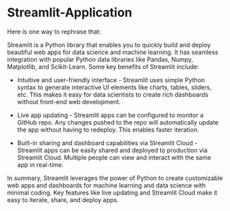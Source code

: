# Streamlit-Application

Here is one way to rephrase that:

Streamlit is a Python library that enables you to quickly build and deploy beautiful web apps for data science and machine learning. It has seamless integration with popular Python data libraries like Pandas, Numpy, Matplotlib, and Scikit-Learn. Some key benefits of Streamlit include:

- Intuitive and user-friendly interface - Streamlit uses simple Python syntax to generate interactive UI elements like charts, tables, sliders, etc. This makes it easy for data scientists to create rich dashboards without front-end web development.

- Live app updating - Streamlit apps can be configured to monitor a GitHub repo. Any changes pushed to the repo will automatically update the app without having to redeploy. This enables faster iteration. 

- Built-in sharing and dashboard capabilities via Streamlit Cloud - Streamlit apps can be easily shared and deployed to production via Streamlit Cloud. Multiple people can view and interact with the same app in real-time.

In summary, Streamlit leverages the power of Python to create customizable web apps and dashboards for machine learning and data science with minimal coding. Key features like live updating and Streamlit Cloud make it easy to iterate, share, and deploy apps.
